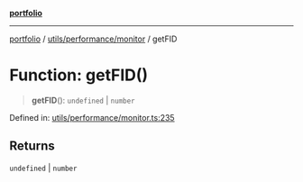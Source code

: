 [**portfolio**](../../../../README.md)

***

[portfolio](../../../../modules.md) / [utils/performance/monitor](../README.md) / getFID

# Function: getFID()

> **getFID**(): `undefined` \| `number`

Defined in: [utils/performance/monitor.ts:235](https://github.com/tnorlund/Portfolio/blob/d31521d36cac5333a515db2c1e8f728982df4e77/portfolio/utils/performance/monitor.ts#L235)

## Returns

`undefined` \| `number`
